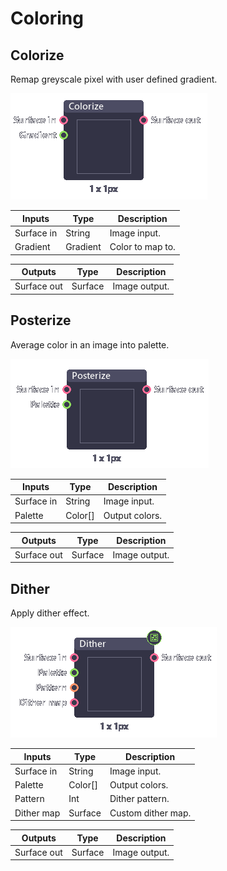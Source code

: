 # Coloring

## Colorize

Remap greyscale pixel with user defined gradient.

![](../img/nodes/node_colorize.png)

| Inputs     | Type     | Description      |
| ---------- | -------- | ---------------- |
| Surface in | String   | Image input.     |
| Gradient   | Gradient | Color to map to. |

| Outputs     | Type    | Description   |
| ----------- | ------- | ------------- |
| Surface out | Surface | Image output. |

## Posterize

Average color in an image into palette.

![](../img/nodes/node_posterize.png)

| Inputs     | Type    | Description    |
| ---------- | ------- | -------------- |
| Surface in | String  | Image input.   |
| Palette    | Color[] | Output colors. |

| Outputs     | Type    | Description   |
| ----------- | ------- | ------------- |
| Surface out | Surface | Image output. |

## Dither

Apply dither effect.

![](../img/nodes/node_dither.png)

| Inputs     | Type    | Description        |
| ---------- | ------- | ------------------ |
| Surface in | String  | Image input.       |
| Palette    | Color[] | Output colors.     |
| Pattern    | Int     | Dither pattern.    |
| Dither map | Surface | Custom dither map. |

| Outputs     | Type    | Description   |
| ----------- | ------- | ------------- |
| Surface out | Surface | Image output. |
